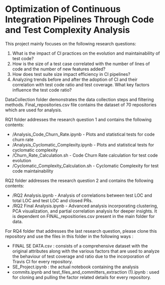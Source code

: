 # Optimization of Continuous Integration Pipelines Through Code and Test Complexity Analysis

This project mainly focuses on the following research questions:
1. What is the impact of CI practices on the evolution and maintainability of test code?
2. How is the size of a test case correlated with the number of lines of code and the number of new
features added?
3. How does test suite size impact efficiency in CI pipelines?
4. Analyzing trends before and after the adoption of CI and their correlation with test code ratio and
test coverage. What key factors influence the test code ratio?

DataCollection folder demonstrates the data collection steps and filtering methods.
Final_repositories.csv file contains the dataset of 70 repositories which are used for analysis.

RQ1 folder addresses the research question 1 and contains the following contents:
- /Analysis_Code_Churn_Rate.ipynb - Plots and statistical tests for code churn rate  
- /Analysis_Cyclomatic_Complexity.ipynb - Plots and statistical tests for cyclomatic complexity  
- /Churn_Rate_Calculation.sh - Code Churn Rate calculation for test code evolution  
- /Cyclomatic_Complexity_Calculation.sh - Cyclomatic Complexity for test code maintainability

RQ2 folder addresses the research question 2 and contains the following contents:
- /RQ2 Analysis.ipynb - Analysis of correlations between test LOC and total LOC and test LOC and closed PRs. 
- /RQ2 Final Analysis.ipynb - Advanced analysis incorporating clustering, PCA visualization, and partial correlation analysis for deeper insights.
It is dependent on FINAL_repositiories.csv present in the main folder for data.

For RQ4 folder that addresses the last research question, please clone this repository and use the files in this folder in the following ways : 
- FINAL SE DATA.csv : consists of a comprehensive dataset with the original attributes along with the various factors that are used to analyze the behaviour of test coverage and ratio due to the incorporation of Travis CI for every repository.
- SE_Project.ipynb : the actual notebook containing the analysis
- commits.ipynb and test_files_and_committers_extraction (1).ipynb : used for cloning and pulling the factor related details for every repository.

